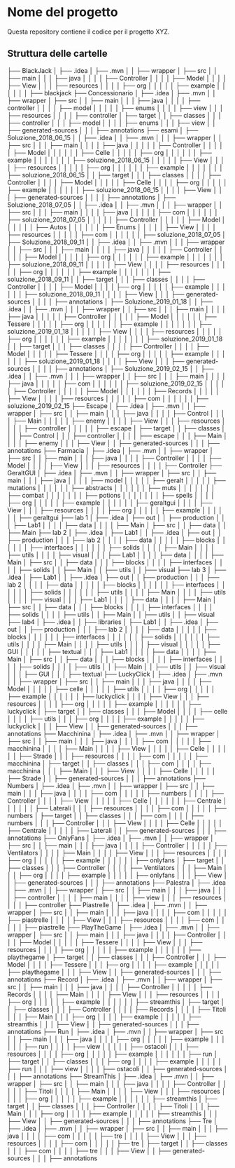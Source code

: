 # Nome del progetto
Questa repository contiene il codice per il progetto XYZ.

## Struttura delle cartelle
├── BlackJack
│   ├── .idea
│   ├── .mvn
│   │   ├── wrapper
│   ├── src
│   │   ├── main
│   │   │   ├── java
│   │   │   │   ├── Controller
│   │   │   │   ├── Model
│   │   │   │   ├── View
│   │   │   ├── resources
│   │   │   │   ├── org
│   │   │   │   │   ├── example
│   │   │   │   │   │   ├── blackjack
├── Concessionario
│   ├── .idea
│   ├── .mvn
│   │   ├── wrapper
│   ├── src
│   │   ├── main
│   │   │   ├── java
│   │   │   │   ├── controller
│   │   │   │   ├── model
│   │   │   │   │   ├── enums
│   │   │   │   ├── view
│   │   │   ├── resources
│   │   │   │   ├── controller
│   ├── target
│   │   ├── classes
│   │   │   ├── controller
│   │   │   ├── model
│   │   │   │   ├── enums
│   │   │   ├── view
│   │   ├── generated-sources
│   │   │   ├── annotations
├── esami
│   ├── Soluzione_2018_06_15
│   │   ├── .idea
│   │   ├── .mvn
│   │   │   ├── wrapper
│   │   ├── src
│   │   │   ├── main
│   │   │   │   ├── java
│   │   │   │   │   ├── Controller
│   │   │   │   │   ├── Model
│   │   │   │   │   │   ├── Celle
│   │   │   │   │   ├── org
│   │   │   │   │   │   ├── example
│   │   │   │   │   │   │   ├── soluzione_2018_06_15
│   │   │   │   │   ├── View
│   │   │   │   ├── resources
│   │   │   │   │   ├── org
│   │   │   │   │   │   ├── example
│   │   │   │   │   │   │   ├── soluzione_2018_06_15
│   │   ├── target
│   │   │   ├── classes
│   │   │   │   ├── Controller
│   │   │   │   ├── Model
│   │   │   │   │   ├── Celle
│   │   │   │   ├── org
│   │   │   │   │   ├── example
│   │   │   │   │   │   ├── soluzione_2018_06_15
│   │   │   │   ├── View
│   │   │   ├── generated-sources
│   │   │   │   ├── annotations
│   ├── Soluzione_2018_07_05
│   │   ├── .idea
│   │   ├── .mvn
│   │   │   ├── wrapper
│   │   ├── src
│   │   │   ├── main
│   │   │   │   ├── java
│   │   │   │   │   ├── com
│   │   │   │   │   │   ├── soluzione_2018_07_05
│   │   │   │   │   ├── Controller
│   │   │   │   │   ├── Model
│   │   │   │   │   │   ├── Autos
│   │   │   │   │   │   ├── Enums
│   │   │   │   │   ├── View
│   │   │   │   ├── resources
│   │   │   │   │   ├── com
│   │   │   │   │   │   ├── soluzione_2018_07_05
│   ├── Soluzione_2018_09_11
│   │   ├── .idea
│   │   ├── .mvn
│   │   │   ├── wrapper
│   │   ├── src
│   │   │   ├── main
│   │   │   │   ├── java
│   │   │   │   │   ├── Controller
│   │   │   │   │   ├── Model
│   │   │   │   │   ├── org
│   │   │   │   │   │   ├── example
│   │   │   │   │   │   │   ├── soluzione_2018_09_11
│   │   │   │   │   ├── View
│   │   │   │   ├── resources
│   │   │   │   │   ├── org
│   │   │   │   │   │   ├── example
│   │   │   │   │   │   │   ├── soluzione_2018_09_11
│   │   ├── target
│   │   │   ├── classes
│   │   │   │   ├── Controller
│   │   │   │   ├── Model
│   │   │   │   ├── org
│   │   │   │   │   ├── example
│   │   │   │   │   │   ├── soluzione_2018_09_11
│   │   │   │   ├── View
│   │   │   ├── generated-sources
│   │   │   │   ├── annotations
│   ├── Soluzione_2019_01_18
│   │   ├── .idea
│   │   ├── .mvn
│   │   │   ├── wrapper
│   │   ├── src
│   │   │   ├── main
│   │   │   │   ├── java
│   │   │   │   │   ├── Controller
│   │   │   │   │   ├── Model
│   │   │   │   │   │   ├── Tessere
│   │   │   │   │   ├── org
│   │   │   │   │   │   ├── example
│   │   │   │   │   │   │   ├── soluzione_2019_01_18
│   │   │   │   │   ├── View
│   │   │   │   ├── resources
│   │   │   │   │   ├── org
│   │   │   │   │   │   ├── example
│   │   │   │   │   │   │   ├── soluzione_2019_01_18
│   │   ├── target
│   │   │   ├── classes
│   │   │   │   ├── Controller
│   │   │   │   ├── Model
│   │   │   │   │   ├── Tessere
│   │   │   │   ├── org
│   │   │   │   │   ├── example
│   │   │   │   │   │   ├── soluzione_2019_01_18
│   │   │   │   ├── View
│   │   │   ├── generated-sources
│   │   │   │   ├── annotations
│   ├── Soluzione_2019_02_15
│   │   ├── .idea
│   │   ├── .mvn
│   │   │   ├── wrapper
│   │   ├── src
│   │   │   ├── main
│   │   │   │   ├── java
│   │   │   │   │   ├── com
│   │   │   │   │   │   ├── soluzione_2019_02_15
│   │   │   │   │   ├── Controller
│   │   │   │   │   ├── Model
│   │   │   │   │   │   ├── Records
│   │   │   │   │   ├── View
│   │   │   │   ├── resources
│   │   │   │   │   ├── com
│   │   │   │   │   │   ├── soluzione_2019_02_15
├── Escape
│   ├── .idea
│   ├── .mvn
│   │   ├── wrapper
│   ├── src
│   │   ├── main
│   │   │   ├── java
│   │   │   │   ├── Control
│   │   │   │   ├── Main
│   │   │   │   │   ├── enemy
│   │   │   │   ├── View
│   │   │   ├── resources
│   │   │   │   ├── controller
│   │   │   │   │   ├── escape
│   ├── target
│   │   ├── classes
│   │   │   ├── Control
│   │   │   ├── controller
│   │   │   │   ├── escape
│   │   │   ├── Main
│   │   │   │   ├── enemy
│   │   │   ├── View
│   │   ├── generated-sources
│   │   │   ├── annotations
├── Farmacia
│   ├── .idea
│   ├── .mvn
│   │   ├── wrapper
│   ├── src
│   │   ├── main
│   │   │   ├── java
│   │   │   │   ├── Controller
│   │   │   │   ├── Model
│   │   │   │   ├── View
│   │   │   ├── resources
│   │   │   │   ├── Controller
├── GeraltGUI
│   ├── .idea
│   ├── .mvn
│   │   ├── wrapper
│   ├── src
│   │   ├── main
│   │   │   ├── java
│   │   │   │   ├── model
│   │   │   │   │   ├── geralt
│   │   │   │   │   ├── mutations
│   │   │   │   │   │   ├── abstracts
│   │   │   │   │   │   ├── muts
│   │   │   │   │   │   │   ├── combat
│   │   │   │   │   │   │   ├── potions
│   │   │   │   │   │   │   ├── spells
│   │   │   │   ├── org
│   │   │   │   │   ├── example
│   │   │   │   │   │   ├── geraltgui
│   │   │   │   ├── View
│   │   │   ├── resources
│   │   │   │   ├── org
│   │   │   │   │   ├── example
│   │   │   │   │   │   ├── geraltgui
├── lab 1
│   ├── .idea
│   ├── out
│   │   ├── production
│   │   │   ├── Lab1
│   │   │   │   ├── data
│   │   │   │   ├── Main
│   ├── src
│   │   ├── data
│   │   ├── Main
├── lab 2
│   ├── .idea
│   ├── Lab1
│   │   ├── .idea
│   ├── out
│   │   ├── production
│   │   │   ├── lab 2
│   │   │   │   ├── data
│   │   │   │   │   ├── blocks
│   │   │   │   │   │   ├── interfaces
│   │   │   │   │   │   ├── solids
│   │   │   │   ├── Main
│   │   │   │   ├── utils
│   │   │   │   ├── visual
│   │   │   ├── Lab1
│   │   │   │   ├── data
│   │   │   │   ├── Main
│   ├── src
│   │   ├── data
│   │   │   ├── blocks
│   │   │   │   ├── interfaces
│   │   │   │   ├── solids
│   │   ├── Main
│   │   ├── utils
│   │   ├── visual
├── lab 3
│   ├── .idea
│   ├── Lab1
│   │   ├── .idea
│   ├── out
│   │   ├── production
│   │   │   ├── lab 2
│   │   │   │   ├── data
│   │   │   │   │   ├── blocks
│   │   │   │   │   │   ├── interfaces
│   │   │   │   │   │   ├── solids
│   │   │   │   │   │   ├── utils
│   │   │   │   ├── Main
│   │   │   │   ├── utils
│   │   │   │   ├── visual
│   │   │   ├── Lab1
│   │   │   │   ├── data
│   │   │   │   ├── Main
│   ├── src
│   │   ├── data
│   │   │   ├── blocks
│   │   │   │   ├── interfaces
│   │   │   │   ├── solids
│   │   │   │   ├── utils
│   │   ├── Main
│   │   ├── utils
│   │   ├── visual
├── lab4
│   ├── .idea
│   │   ├── libraries
│   ├── Lab1
│   │   ├── .idea
│   ├── out
│   │   ├── production
│   │   │   ├── lab 2
│   │   │   │   ├── data
│   │   │   │   │   ├── blocks
│   │   │   │   │   │   ├── interfaces
│   │   │   │   │   │   ├── solids
│   │   │   │   │   │   ├── utils
│   │   │   │   ├── Main
│   │   │   │   ├── utils
│   │   │   │   ├── visual
│   │   │   │   │   ├── GUI
│   │   │   │   │   ├── textual
│   │   │   ├── Lab1
│   │   │   │   ├── data
│   │   │   │   ├── Main
│   ├── src
│   │   ├── data
│   │   │   ├── blocks
│   │   │   │   ├── interfaces
│   │   │   │   ├── solids
│   │   │   │   ├── utils
│   │   ├── Main
│   │   ├── utils
│   │   ├── visual
│   │   │   ├── GUI
│   │   │   ├── textual
├── LuckyClick
│   ├── .idea
│   ├── .mvn
│   │   ├── wrapper
│   ├── src
│   │   ├── main
│   │   │   ├── java
│   │   │   │   ├── Model
│   │   │   │   │   ├── celle
│   │   │   │   │   ├── utils
│   │   │   │   ├── org
│   │   │   │   │   ├── example
│   │   │   │   │   │   ├── luckyclick
│   │   │   │   ├── View
│   │   │   ├── resources
│   │   │   │   ├── org
│   │   │   │   │   ├── example
│   │   │   │   │   │   ├── luckyclick
│   ├── target
│   │   ├── classes
│   │   │   ├── Model
│   │   │   │   ├── celle
│   │   │   │   ├── utils
│   │   │   ├── org
│   │   │   │   ├── example
│   │   │   │   │   ├── luckyclick
│   │   │   ├── View
│   │   ├── generated-sources
│   │   │   ├── annotations
├── Macchinina
│   ├── .idea
│   ├── .mvn
│   │   ├── wrapper
│   ├── src
│   │   ├── main
│   │   │   ├── java
│   │   │   │   ├── com
│   │   │   │   │   ├── macchinina
│   │   │   │   ├── Main
│   │   │   │   ├── View
│   │   │   │   │   ├── Celle
│   │   │   │   │   │   ├── Strade
│   │   │   ├── resources
│   │   │   │   ├── com
│   │   │   │   │   ├── macchinina
│   ├── target
│   │   ├── classes
│   │   │   ├── com
│   │   │   │   ├── macchinina
│   │   │   ├── Main
│   │   │   ├── View
│   │   │   │   ├── Celle
│   │   │   │   │   ├── Strade
│   │   ├── generated-sources
│   │   │   ├── annotations
├── Numbers
│   ├── .idea
│   ├── .mvn
│   │   ├── wrapper
│   ├── src
│   │   ├── main
│   │   │   ├── java
│   │   │   │   ├── com
│   │   │   │   │   ├── numbers
│   │   │   │   ├── Controller
│   │   │   │   ├── View
│   │   │   │   │   ├── Celle
│   │   │   │   │   │   ├── Centrale
│   │   │   │   │   │   ├── Laterali
│   │   │   ├── resources
│   │   │   │   ├── com
│   │   │   │   │   ├── numbers
│   ├── target
│   │   ├── classes
│   │   │   ├── com
│   │   │   │   ├── numbers
│   │   │   ├── Controller
│   │   │   ├── View
│   │   │   │   ├── Celle
│   │   │   │   │   ├── Centrale
│   │   │   │   │   ├── Laterali
│   │   ├── generated-sources
│   │   │   ├── annotations
├── OnlyFans
│   ├── .idea
│   ├── .mvn
│   │   ├── wrapper
│   ├── src
│   │   ├── main
│   │   │   ├── java
│   │   │   │   ├── Controller
│   │   │   │   │   ├── Ventilators
│   │   │   │   ├── Main
│   │   │   │   ├── View
│   │   │   ├── resources
│   │   │   │   ├── org
│   │   │   │   │   ├── example
│   │   │   │   │   │   ├── onlyfans
│   ├── target
│   │   ├── classes
│   │   │   ├── Controller
│   │   │   │   ├── Ventilators
│   │   │   ├── Main
│   │   │   ├── org
│   │   │   │   ├── example
│   │   │   │   │   ├── onlyfans
│   │   │   ├── View
│   │   ├── generated-sources
│   │   │   ├── annotations
├── Palestra
│   ├── .idea
│   ├── .mvn
│   │   ├── wrapper
│   ├── src
│   │   ├── main
│   │   │   ├── java
│   │   │   │   ├── controller
│   │   │   │   ├── main
│   │   │   │   ├── view
│   │   │   ├── resources
│   │   │   │   ├── controller
├── Piastrelle
│   ├── .idea
│   ├── .mvn
│   │   ├── wrapper
│   ├── src
│   │   ├── main
│   │   │   ├── java
│   │   │   │   ├── com
│   │   │   │   │   ├── piastrelle
│   │   │   │   ├── View
│   │   │   ├── resources
│   │   │   │   ├── com
│   │   │   │   │   ├── piastrelle
├── PlayTheGame
│   ├── .idea
│   ├── .mvn
│   │   ├── wrapper
│   ├── src
│   │   ├── main
│   │   │   ├── java
│   │   │   │   ├── Controller
│   │   │   │   ├── Model
│   │   │   │   │   ├── Tessere
│   │   │   │   ├── View
│   │   │   ├── resources
│   │   │   │   ├── org
│   │   │   │   │   ├── example
│   │   │   │   │   │   ├── playthegame
│   ├── target
│   │   ├── classes
│   │   │   ├── Controller
│   │   │   ├── Model
│   │   │   │   ├── Tessere
│   │   │   ├── org
│   │   │   │   ├── example
│   │   │   │   │   ├── playthegame
│   │   │   ├── View
│   │   ├── generated-sources
│   │   │   ├── annotations
├── Record
│   ├── .idea
│   ├── .mvn
│   │   ├── wrapper
│   ├── src
│   │   ├── main
│   │   │   ├── java
│   │   │   │   ├── Controller
│   │   │   │   │   ├── Records
│   │   │   │   ├── Main
│   │   │   │   ├── View
│   │   │   ├── resources
│   │   │   │   ├── org
│   │   │   │   │   ├── example
│   │   │   │   │   │   ├── streamthis
│   ├── target
│   │   ├── classes
│   │   │   ├── Controller
│   │   │   │   ├── Records
│   │   │   │   ├── Titoli
│   │   │   ├── Main
│   │   │   ├── org
│   │   │   │   ├── example
│   │   │   │   │   ├── streamthis
│   │   │   ├── View
│   │   ├── generated-sources
│   │   │   ├── annotations
├── Run
│   ├── .idea
│   ├── .mvn
│   │   ├── wrapper
│   ├── src
│   │   ├── main
│   │   │   ├── java
│   │   │   │   ├── org
│   │   │   │   │   ├── example
│   │   │   │   │   │   ├── run
│   │   │   │   ├── view
│   │   │   │   │   ├── ostacoli
│   │   │   ├── resources
│   │   │   │   ├── org
│   │   │   │   │   ├── example
│   │   │   │   │   │   ├── run
│   ├── target
│   │   ├── classes
│   │   │   ├── org
│   │   │   │   ├── example
│   │   │   │   │   ├── run
│   │   │   ├── view
│   │   │   │   ├── ostacoli
│   │   ├── generated-sources
│   │   │   ├── annotations
├── StreamThis
│   ├── .idea
│   ├── .mvn
│   │   ├── wrapper
│   ├── src
│   │   ├── main
│   │   │   ├── java
│   │   │   │   ├── Controller
│   │   │   │   │   ├── Titoli
│   │   │   │   ├── Main
│   │   │   │   ├── View
│   │   │   ├── resources
│   │   │   │   ├── org
│   │   │   │   │   ├── example
│   │   │   │   │   │   ├── streamthis
│   ├── target
│   │   ├── classes
│   │   │   ├── Controller
│   │   │   │   ├── Titoli
│   │   │   ├── Main
│   │   │   ├── org
│   │   │   │   ├── example
│   │   │   │   │   ├── streamthis
│   │   │   ├── View
│   │   ├── generated-sources
│   │   │   ├── annotations
├── Tre
│   ├── .idea
│   ├── .mvn
│   │   ├── wrapper
│   ├── src
│   │   ├── main
│   │   │   ├── java
│   │   │   │   ├── com
│   │   │   │   │   ├── tre
│   │   │   │   ├── View
│   │   │   ├── resources
│   │   │   │   ├── com
│   │   │   │   │   ├── tre
│   ├── target
│   │   ├── classes
│   │   │   ├── com
│   │   │   │   ├── tre
│   │   │   ├── View
│   │   ├── generated-sources
│   │   │   ├── annotations
